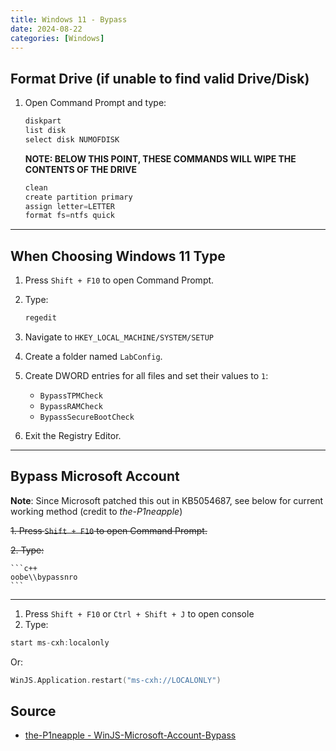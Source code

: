 ```yaml
---
title: Windows 11 - Bypass
date: 2024-08-22
categories: [Windows]
---
```


## Format Drive (if unable to find valid Drive/Disk)

1. Open Command Prompt and type:

    ```c++
    diskpart
    list disk
    select disk NUMOFDISK
    ```

    **NOTE: BELOW THIS POINT, THESE COMMANDS WILL WIPE THE CONTENTS OF THE DRIVE**

    ```c++
    clean
    create partition primary
    assign letter=LETTER
    format fs=ntfs quick
    ```

---

## When Choosing Windows 11 Type

1. Press `Shift + F10` to open Command Prompt.
2. Type:

    ```c++
    regedit
    ```

3. Navigate to `HKEY_LOCAL_MACHINE/SYSTEM/SETUP`

4. Create a folder named `LabConfig`.

5. Create DWORD entries for all files and set their values to `1`:
    - `BypassTPMCheck`
    - `BypassRAMCheck`
    - `BypassSecureBootCheck`
6. Exit the Registry Editor.

---

## Bypass Microsoft Account

**Note**: Since Microsoft patched this out in KB5054687, see below for current working method (credit to *the-P1neapple*)

~~1. Press `Shift + F10` to open Command Prompt.~~

~~2. Type:~~

    ```c++
    oobe\\bypassnro
    ```

---

1. Press `Shift + F10` or `Ctrl + Shift + J` to open console
2. Type:

```c++
start ms-cxh:localonly
```

Or:

```c++
WinJS.Application.restart("ms-cxh://LOCALONLY")
```

## Source

- [the-P1neapple - WinJS-Microsoft-Account-Bypass](https://github.com/the-P1neapple/WinJS-Microsoft-Account-Bypass)
